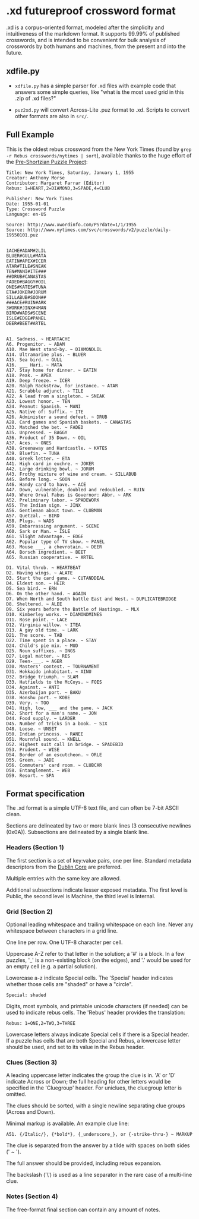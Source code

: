 # .xd futureproof crossword format

.xd is a corpus-oriented format, modeled after the simplicity and intuitiveness of the markdown format.  It supports 99.99% of published crosswords, and is intended to be convenient for bulk analysis of crosswords by both humans and machines, from the present and into the future.

## xdfile.py

  * `xdfile.py` has a simple parser for .xd files with example code that
answers some simple queries, like "what is the most used grid in this .zip of .xd files?"

  * `puz2xd.py` will convert Across-Lite .puz format to .xd.  Scripts to convert other formats are also in `src/`.

## Full Example

This is the oldest rebus crossword from the New York Times (found by `grep -r Rebus crosswords/nytimes | sort`), available thanks to the huge effort of the [Pre-Shortzian Puzzle Project](http://www.preshortzianpuzzleproject.com/):

    Title: New York Times, Saturday, January 1, 1955
    Creator: Anthony Morse
    Contributor: Margaret Farrar (Editor)
    Rebus: 1=HEART,2=DIAMOND,3=SPADE,4=CLUB

    Publisher: New York Times
    Date: 1955-01-01
    Type: Crossword Puzzle
    Language: en-US

    Source: http://www.xwordinfo.com/PS?date=1/1/1955
    Source: http://www.nytimes.com/svc/crosswords/v2/puzzle/daily-19550101.puz


    1ACHE#ADAM#2LIL
    BLUER#GULL#MATA
    EATIN#APEX#ICER
    ATAR#TILE#SNEAK
    TEN#MANI#ITE###
    ##DRUB#CANASTAS
    FADED#BAGGY#OIL
    ONES#KATES#TUNA
    ETA#JOKER#JORUM
    SILLABUB#SOON##
    ###ACE#RUIN#ARK
    3WORK#JINX#4MAN
    BIRD#WADS#SCENE
    ISLE#EDGE#PANEL
    DEER#BEET#ARTEL


    A1. Sadness. ~ HEARTACHE
    A6. Progenitor. ~ ADAM
    A10. Mae West stand-by. ~ DIAMONDLIL
    A14. Ultramarine plus. ~ BLUER
    A15. Sea bird. ~ GULL
    A16. ___ Hari. ~ MATA
    A17. Stay home for dinner. ~ EATIN
    A18. Peak. ~ APEX
    A19. Deep freeze. ~ ICER
    A20. Ralph Rackstraw, for instance. ~ ATAR
    A21. Scrabble adjunct. ~ TILE
    A22. A lead from a singleton. ~ SNEAK
    A23. Lowest honor. ~ TEN
    A24. Peanut: Spanish. ~ MANI
    A25. Native of: Suffix. ~ ITE
    A26. Administer a sound defeat. ~ DRUB
    A28. Card games and Spanish baskets. ~ CANASTAS
    A33. Matched the bet. ~ FADED
    A35. Unpressed. ~ BAGGY
    A36. Product of 35 Down. ~ OIL
    A37. Aces. ~ ONES
    A38. Greenaway and Hardcastle. ~ KATES
    A39. Bluefin. ~ TUNA
    A40. Greek letter. ~ ETA
    A41. High card in euchre. ~ JOKER
    A42. Large drinking bowl. ~ JORUM
    A43. Frothy mixture of wine and cream. ~ SILLABUB
    A45. Before long. ~ SOON
    A46. Handy card to have. ~ ACE
    A47. Down, vulnerable, doubled and redoubled. ~ RUIN
    A49. Where Orval Fabus is Governor: Abbr. ~ ARK
    A52. Preliminary labor. ~ SPADEWORK
    A55. The Indian sign. ~ JINX
    A56. Gentleman about town. ~ CLUBMAN
    A57. Quetzal. ~ BIRD
    A58. Plugs. ~ WADS
    A59. Embarrassing argument. ~ SCENE
    A60. Sark or Man. ~ ISLE
    A61. Slight advantage. ~ EDGE
    A62. Popular type of TV show. ~ PANEL
    A63. Mouse ___, a chevrotain. ~ DEER
    A64. Borsch ingredient. ~ BEET
    A65. Russian cooperative. ~ ARTEL

    D1. Vital throb. ~ HEARTBEAT
    D2. Having wings. ~ ALATE
    D3. Start the card game. ~ CUTANDDEAL
    D4. Eldest son. ~ HEIR
    D5. Sea bird. ~ ERN
    D6. On the other hand. ~ AGAIN
    D7. When North and South battle East and West. ~ DUPLICATEBRIDGE
    D8. Sheltered. ~ ALEE
    D9. Six years before the Battle of Hastings. ~ MLX
    D10. Kimberley works. ~ DIAMONDMINES
    D11. Rose point. ~ LACE
    D12. Virginia willow. ~ ITEA
    D13. A gay old time. ~ LARK
    D21. The score. ~ TAB
    D22. Time spent in a place. ~ STAY
    D24. Child's pie mix. ~ MUD
    D25. Noun suffixes. ~ INGS
    D27. Legal matter. ~ RES
    D29. Teen-___. ~ AGER
    D30. Masters' contest. ~ TOURNAMENT
    D31. Hokkaido inhabitant. ~ AINU
    D32. Bridge triumph. ~ SLAM
    D33. Hatfields to the McCoys. ~ FOES
    D34. Against. ~ ANTI
    D35. Azerbaijan port. ~ BAKU
    D38. Honshu port. ~ KOBE
    D39. Very. ~ TOO
    D41. High, low, ___ and the game. ~ JACK
    D42. Short for a man's name. ~ JON
    D44. Food supply. ~ LARDER
    D45. Number of tricks in a book. ~ SIX
    D48. Loose. ~ UNSET
    D50. Indian princess. ~ RANEE
    D51. Mournful sound. ~ KNELL
    D52. Highest suit call in bridge. ~ SPADEBID
    D53. Prudent. ~ WISE
    D54. Border of an escutcheon. ~ ORLE
    D55. Green. ~ JADE
    D56. Commuters' card room. ~ CLUBCAR
    D58. Entanglement. ~ WEB
    D59. Resort. ~ SPA

## Format specification

The .xd format is a simple UTF-8 text file, and can often be 7-bit ASCII clean.

Sections are delineated by two or more blank lines (3 consecutive newlines
(0x0A)).  Subsections are delineated by a single blank line.

### Headers (Section 1)

The first section is a set of key:value pairs, one per line.  Standard metadata
descriptors from the [Dublin Core](http://dublincore.org/documents/dces/) are
preferred.

Multiple entries with the same key are allowed.

Additional subsections indicate lesser exposed metadata.  The first level is Public, the
second level is Machine, the third level is Internal.

### Grid (Section 2)

Optional leading whitespace and trailing whitespace on each line.  Never any
whitespace between characters in a grid line.

One line per row.  One UTF-8 character per cell.

Uppercase A-Z refer to that letter in the solution; a '#' is a block.  In a few
puzzles, '\_' is a non-existing block (on the edges), and '.' would be used for
an empty cell (e.g. a partial solution).

Lowercase a-z indicate Special cells. The 'Special' header indicates whether
those cells are "shaded" or have a "circle".

    Special: shaded

Digits, most symbols, and printable unicode characters (if needed) can be used
to indicate rebus cells.  The 'Rebus' header provides the translation:

    Rebus: 1=ONE,2=TWO,3=THREE

Lowercase letters always indicate Special cells if there is a Special header.
If a puzzle has cells that are both Special and Rebus, a lowercase letter
should be used, and set to its value in the Rebus header.

### Clues (Section 3)

A leading uppercase letter indicates the group the clue is in. 'A' or 'D'
indicate Across or Down; the full heading for other letters would be specified
in the 'Cluegroup' header.  For uniclues, the cluegroup letter is omitted.

The clues should be sorted, with a single newline separating clue groups (Across and Down).

Minimal markup is available.  An example clue line:

    A51. {/Italic/}, {*bold*}, {_underscore_}, or {-strike-thru-} ~ MARKUP

The clue is separated from the answer by a tilde with spaces on both sides (' ~ ').

The full answer should be provided, including rebus expansion.

The backslash ('\\') is used as a line separator in the rare case of a multi-line clue.

### Notes (Section 4)

The free-format final section can contain any amount of notes.


